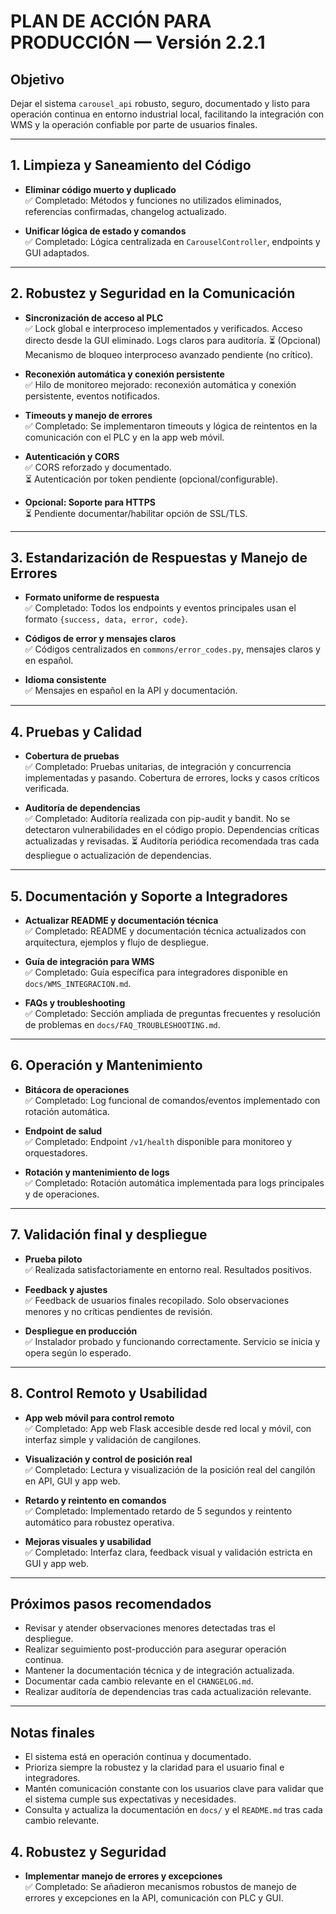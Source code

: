 # PLAN DE ACCIÓN PARA PRODUCCIÓN — Versión 2.2.1

## Objetivo

Dejar el sistema `carousel_api` robusto, seguro, documentado y listo para operación continua en entorno industrial local, facilitando la integración con WMS y la operación confiable por parte de usuarios finales.

---

## 1. Limpieza y Saneamiento del Código

- **Eliminar código muerto y duplicado**  
  ✅ Completado: Métodos y funciones no utilizados eliminados, referencias confirmadas, changelog actualizado.

- **Unificar lógica de estado y comandos**  
  ✅ Completado: Lógica centralizada en `CarouselController`, endpoints y GUI adaptados.

---

## 2. Robustez y Seguridad en la Comunicación

- **Sincronización de acceso al PLC**  
  ✅ Lock global e interproceso implementados y verificados. Acceso directo desde la GUI eliminado. Logs claros para auditoría.
  ⏳ (Opcional) Mecanismo de bloqueo interproceso avanzado pendiente (no crítico).

- **Reconexión automática y conexión persistente**  
  ✅ Hilo de monitoreo mejorado: reconexión automática y conexión persistente, eventos notificados.

- **Timeouts y manejo de errores**  
  ✅ Completado: Se implementaron timeouts y lógica de reintentos en la comunicación con el PLC y en la app web móvil.

- **Autenticación y CORS**  
  ✅ CORS reforzado y documentado.  
  ⏳ Autenticación por token pendiente (opcional/configurable).

- **Opcional: Soporte para HTTPS**  
  ⏳ Pendiente documentar/habilitar opción de SSL/TLS.

---

## 3. Estandarización de Respuestas y Manejo de Errores

- **Formato uniforme de respuesta**  
  ✅ Completado: Todos los endpoints y eventos principales usan el formato `{success, data, error, code}`.

- **Códigos de error y mensajes claros**  
  ✅ Códigos centralizados en `commons/error_codes.py`, mensajes claros y en español.

- **Idioma consistente**  
  ✅ Mensajes en español en la API y documentación.

---

## 4. Pruebas y Calidad

- **Cobertura de pruebas**  
  ✅ Completado: Pruebas unitarias, de integración y concurrencia implementadas y pasando. Cobertura de errores, locks y casos críticos verificada.

- **Auditoría de dependencias**  
  ✅ Completado: Auditoría realizada con pip-audit y bandit. No se detectaron vulnerabilidades en el código propio. Dependencias críticas actualizadas y revisadas.
  ⏳ Auditoría periódica recomendada tras cada despliegue o actualización de dependencias.

---

## 5. Documentación y Soporte a Integradores

- **Actualizar README y documentación técnica**  
  ✅ Completado: README y documentación técnica actualizados con arquitectura, ejemplos y flujo de despliegue.

- **Guía de integración para WMS**  
  ✅ Completado: Guía específica para integradores disponible en `docs/WMS_INTEGRACION.md`.

- **FAQs y troubleshooting**  
  ✅ Completado: Sección ampliada de preguntas frecuentes y resolución de problemas en `docs/FAQ_TROUBLESHOOTING.md`.

---

## 6. Operación y Mantenimiento

- **Bitácora de operaciones**  
  ✅ Completado: Log funcional de comandos/eventos implementado con rotación automática.

- **Endpoint de salud**  
  ✅ Completado: Endpoint `/v1/health` disponible para monitoreo y orquestadores.

- **Rotación y mantenimiento de logs**  
  ✅ Completado: Rotación automática implementada para logs principales y de operaciones.

---

## 7. Validación final y despliegue

- **Prueba piloto**  
  ✅ Realizada satisfactoriamente en entorno real. Resultados positivos.

- **Feedback y ajustes**  
  ✅ Feedback de usuarios finales recopilado. Solo observaciones menores y no críticas pendientes de revisión.

- **Despliegue en producción**  
  ✅ Instalador probado y funcionando correctamente. Servicio se inicia y opera según lo esperado.

---

## 8. Control Remoto y Usabilidad

- **App web móvil para control remoto**  
  ✅ Completado: App web Flask accesible desde red local y móvil, con interfaz simple y validación de cangilones.

- **Visualización y control de posición real**  
  ✅ Completado: Lectura y visualización de la posición real del cangilón en API, GUI y app web.

- **Retardo y reintento en comandos**  
  ✅ Completado: Implementado retardo de 5 segundos y reintento automático para robustez operativa.

- **Mejoras visuales y usabilidad**  
  ✅ Completado: Interfaz clara, feedback visual y validación estricta en GUI y app web.

---

## Próximos pasos recomendados

- Revisar y atender observaciones menores detectadas tras el despliegue.
- Realizar seguimiento post-producción para asegurar operación continua.
- Mantener la documentación técnica y de integración actualizada.
- Documentar cada cambio relevante en el `CHANGELOG.md`.
- Realizar auditoría de dependencias tras cada actualización relevante.

---

## Notas finales

- El sistema está en operación continua y documentado.
- Prioriza siempre la robustez y la claridad para el usuario final e integradores.
- Mantén comunicación constante con los usuarios clave para validar que el sistema cumple sus expectativas y necesidades.
- Consulta y actualiza la documentación en `docs/` y el `README.md` tras cada cambio relevante.

## 4. Robustez y Seguridad

- **Implementar manejo de errores y excepciones**  
  ✅ Completado: Se añadieron mecanismos robustos de manejo de errores y excepciones en la API, comunicación con PLC y GUI.

